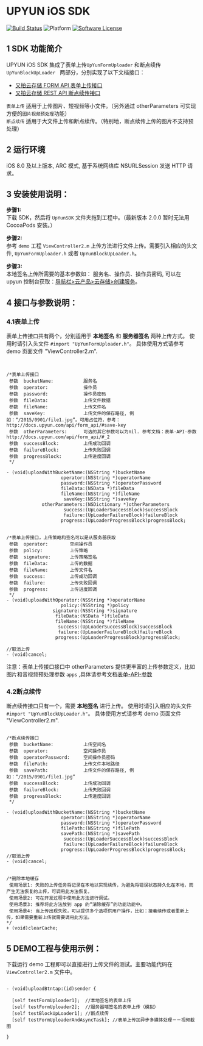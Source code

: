 # UPYUN iOS SDK
[![Build Status](https://travis-ci.org/upyun/ios-sdk.svg?branch=master)](https://travis-ci.org/upyun/ios-sdk)
![Platform](http://img.shields.io/cocoapods/p/UPYUN.svg)
[![Software License](https://img.shields.io/badge/license-MIT-brightgreen.svg)](License.md)



## 1 SDK 功能简介

UPYUN iOS SDK 集成了表单上传``` UpYunFormUploader ```  和断点续传  ``` UpYunBlockUpLoader```   两部分，分别实现了以下文档接口：    
- [又拍云存储 FORM API 表单上传接口](http://docs.upyun.com/api/form_api/)        
- [又拍云存储 REST API 断点续传接口](http://docs.upyun.com/api/rest_api/#_3)



```表单上传```  适用于上传图片、短视频等小文件。（另外通过 otherParameters 可实现方便的```图片视频预处理```功能）			
```断点续传```  适用于大文件上传和断点续传。（特别地，断点续传上传的图片不支持预处理）


## 2 运行环境
iOS 8.0 及以上版本, ARC 模式, 基于系统网络库 NSURLSession 发送 HTTP 请求。
 
## 3 安装使用说明：
 **步骤1:**    
 下载 SDK，然后将 `UpYunSDK` 文件夹拖到工程中。（最新版本 2.0.0 暂时无法用 CocoaPods 安装。）

 **步骤2:**     
 参考 ```demo``` 工程 ```ViewController2.m``` 上传方法进行文件上传。需要引入相应的头文件, ``` UpYunFormUploader.h ``` 或者 ``` UpYunBlockUpLoader.h ```。
 
	

**步骤3:**   
本地签名上传所需要的基本参数如： 
服务名、操作员、操作员密码, 可以在 upyun 控制台获取：[导航栏>云产品>云存储>创建服务](https://console.upyun.com/dashboard/)。		
 


## 4 接口与参数说明： 


### 4.1表单上传

表单上传接口共有两个，分别适用于 __本地签名__ 和 __服务器签名__ 两种上传方式。
使用时请引入头文件 ```#import "UpYunFormUploader.h"```。 具体使用方式请参考 demo 页面文件 "ViewController2.m".



```					


/*表单上传接口
 参数  bucketName:           服务名
 参数  operator:             操作员
 参数  password:             操作员密码
 参数  fileData:             上传文件数据
 参数  fileName:             上传文件名
 参数  saveKey:              上传文件的保存路径, 例如：“/2015/0901/file1.jpg”。可用占位符，参考：http://docs.upyun.com/api/form_api/#save-key
 参数  otherParameters:      可选的其它参数可以为nil. 参考文档：表单-API-参数http://docs.upyun.com/api/form_api/#_2
 参数  successBlock:         上传成功回调
 参数  failureBlock:         上传失败回调
 参数  progressBlock:        上传进度回调
 */

- (void)uploadWithBucketName:(NSString *)bucketName
                    operator:(NSString *)operatorName
                    password:(NSString *)operatorPassword
                    fileData:(NSData *)fileData
                    fileName:(NSString *)fileName
                     saveKey:(NSString *)saveKey
             otherParameters:(NSDictionary *)otherParameters
                     success:(UpLoaderSuccessBlock)successBlock
                     failure:(UpLoaderFailureBlock)failureBlock
                    progress:(UpLoaderProgressBlock)progressBlock;


/*表单上传接口，上传策略和签名可以是从服务器获取
 参数  operator:        空间操作员
 参数  policy:          上传策略
 参数  signature:       上传策略签名
 参数  fileData:        上传的数据
 参数  fileName:        上传文件名
 参数  success:         上传成功回调
 参数  failure:         上传失败回调
 参数  progress:        上传进度回调
 */
- (void)uploadWithOperator:(NSString *)operatorName
                    policy:(NSString *)policy
                 signature:(NSString *)signature
                  fileData:(NSData *)fileData
                  fileName:(NSString *)fileName
                   success:(UpLoaderSuccessBlock)successBlock
                   failure:(UpLoaderFailureBlock)failureBlock
                  progress:(UpLoaderProgressBlock)progressBlock;

//取消上传
- (void)cancel;

```					

注意：表单上传接口接口中 otherParameters 提供更丰富的上传参数定义，比如图片和音视频预处理参数 ```apps``` ,具体请参考文档[表单-API-参数](http://docs.upyun.com/api/form_api/#_2)


### 4.2断点续传

断点续传接口只有一个，需要 __本地签名__ 进行上传。
使用时请引入相应的头文件 ```#import "UpYunBlockUpLoader.h"```。 具体使用方式请参考 demo 页面文件 "ViewController2.m".


```  				

/*断点续传接口
 参数  bucketName:           上传空间名
 参数  operator:             空间操作员
 参数  operatorPassword:     空间操作员密码
 参数  filePath:             上传文件本地路径
 参数  savePath:             上传文件的保存路径, 例如：“/2015/0901/file1.jpg”
 参数  successBlock:         上传成功回调
 参数  failureBlock:         上传失败回调
 参数  progressBlock:        上传进度回调
 */

- (void)uploadWithBucketName:(NSString *)bucketName
                    operator:(NSString *)operatorName
                    password:(NSString *)operatorPassword
                    filePath:(NSString *)filePath
                    savePath:(NSString *)savePath
                     success:(UpLoaderSuccessBlock)successBlock
                     failure:(UpLoaderFailureBlock)failureBlock
                    progress:(UpLoaderProgressBlock)progressBlock;
//取消上传
- (void)cancel;


/*删除本地缓存
 使用场景1: 失败的上传任务将记录在本地以实现续传，为避免将错误状态持久化在本地，而产生无法恢复的上传，可调用此方法恢复。
 使用场景2: 可在开发过程中使用此方法进行调试。
 使用场景3: 推荐将此方法放到 app 的“清除缓存”的功能功能中。
 使用场景4: 当上传出现失败，可以提供多个选项供用户操作，比如：接着续传或者重新上传，如果需要重新上传就需要调用此方法。
*/
+ (void)clearCache;

``` 				

 
## 5 DEMO工程与使用示例： 

下载运行 demo 工程即可以直接进行上传文件的测试。主要功能代码在 ```ViewController2.m``` 文件中。

```  

- (void)uploadBtntap:(id)sender {
    
  [self testFormUploader1];  //本地签名的表单上传
  [self testFormUploader2];  //服务器端签名的表单上传（模拟）
  [self testBlockUpLoader1]; //断点续传
  [self testFormUploaderAndAsyncTask]; //表单上传加异步多媒体处理－－视频截图

}

```  





 
    
    
 
 
 



